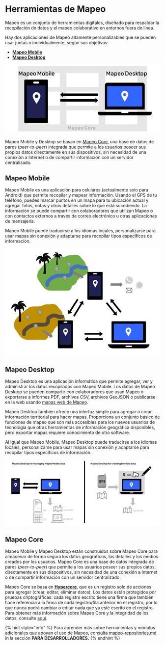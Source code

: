 # Herramientas de Mapeo

Mapeo es un conjunto de herramientas digitales, diseñado para respaldar la recopilación de datos y el mapeo colaborativo en entornos fuera de línea.&#x20;

Hay dos aplicaciones de Mapeo altamente personalizables que se pueden usar juntas o individualmente, según sus objetivos:

* ****[**Mapeo Mobile**](mapeo-tools.md#mapeo-mobile)****
* ****[**Mapeo Desktop**](mapeo-tools.md#mapeo-desktop)****

![](<../../.gitbook/assets/image (26).png>)

Mapeo Mobile y Desktop se basan en [Mapeo Core](mapeo-tools.md#mapeo-core), una base de datos de pares (_peer-to-peer_) integrada que permite a los usuarios poseer sus propios datos directamente en sus dispositivos, sin necesidad de una conexión a Internet o de compartir información con un servidor centralizado.

## Mapeo Mobile

Mapeo Mobile es una aplicación para celulares (actualmente solo para Android) que permite recopilar y mapear información. Usando el GPS de tu teléfono, puedes marcar puntos en un mapa para tu ubicación actual y agregar fotos, notas y otros detalles sobre lo que está sucediendo. La información se puede compartir con colaboradores que utilizan Mapeo o con contactos externos a través de correo electrónico u otras aplicaciones de mensajería.&#x20;

Mapeo Mobile puede traducirse a los idiomas locales, personalizarse para usar mapas sin conexión y adaptarse para recopilar tipos específicos de información.

![](<../../.gitbook/assets/image (38).png>)

## Mapeo Desktop

Mapeo Desktop es una aplicación informática que permite agregar, ver y administrar los datos recopilados con Mapeo Mobile. Los datos de Mapeo Desktop se pueden compartir con colaboradores que usan Mapeo o exportarse a informes PDF, archivos CSV, archivos GeoJSON o publicarse en la web usando [mapas web de Mapeo](https://app.gitbook.com/o/-M-REAqni3AWTbFjPye3/s/wQtYf2Of1RvO9LwnloQQ/\~/changes/c4KsPfvOJGc2uXvpfaVM/guia-de-referencia-completa/mapeo-desktop-use/using-mapeo-desktop-to-manage-mapeo-mobile-data/exporting-and-sharing-externally#export-as-web-map).&#x20;

Mapeo Desktop también ofrece una interfaz simple para agregar o crear información territorial para hacer mapas. Proporciona un conjunto básico de funciones de mapeo que son más accesibles para los nuevos usuarios de tecnología que otras herramientas de información geográfica disponibles, pero exportar mapas requiere conocimiento de otro software.&#x20;

Al igual que Mapeo Mobile, Mapeo Desktop puede traducirse a los idiomas locales, personalizarse para usar mapas sin conexión y adaptarse para recopilar tipos específicos de información.

![Izquierda: Mapeo Desktop usándose para ver, gestionar y exportar datos recopilados con Mapeo Mobile. Derecha: Mapeo Desktop usándose para crear y exportar información territorial.](<../../.gitbook/assets/image (41).png>)

## Mapeo Core

Mapeo Mobile y Mapeo Desktop están construidos sobre Mapeo Core para almacenar de forma segura los datos geográficos, los detalles y los medios creados por los usuarios. Mapeo Core es una base de datos integrada de pares (_peer-to-peer_) que permite a los usuarios poseer sus propios datos, directamente en sus dispositivos, sin necesidad de una conexión a Internet o de compartir información con un servidor centralizado.&#x20;

Mapeo Core se basa en [**Hypercore**](https://hypercore-protocol.org/), que es un registro solo de acciones para agregar (crear, editar, eliminar datos). Los datos están protegidos por pruebas criptográficas: cada registro escrito tiene una firma que también hace referencia a la firma de cada registro/fila anterior en el registro, por lo que nunca podrá cambiar o editar nada que ya esté escrito en el registro. Para obtener más información sobre Mapeo Core y la integridad de los datos, consulte [aquí](https://wp.digital-democracy.org/cooperative-ownership-of-data-without-blockchain/).

{% hint style="info" %}
Para aprender más sobre herramientas y módulos adicionales que apoyan el uso de Mapeo, consulta  [mapeo-repositories.md](../../para-desarrolladores/mapeo-repositories.md "mention") in la sección **PARA DESARROLLADORES.** &#x20;
{% endhint %}

